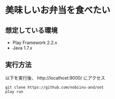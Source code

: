 # 美味しいお弁当を食べたい

## 想定している環境

 * Play Framework 2.2.x
 * Java 1.7.x

## 実行方法

以下を実行後、 http://localhost:9000/ にアクセス

```
git clone https://github.com/nobiinu-and/oot
play run
```
